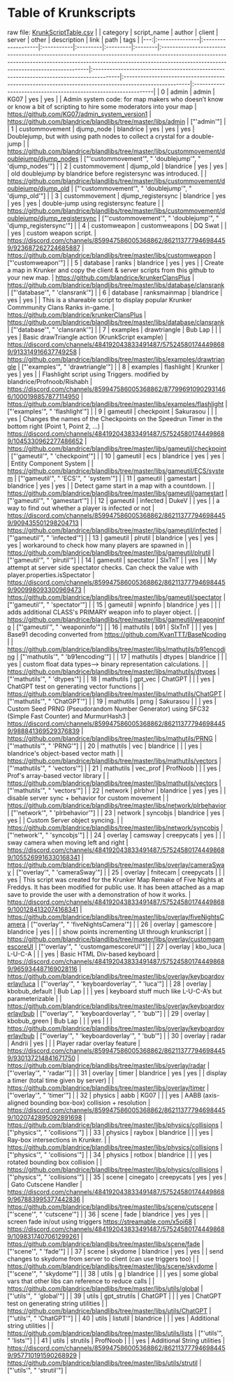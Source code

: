 # Table of Krunkscripts
 raw file: [KrunkScriptTable.csv](KrunkScriptTable.csv)
|    | category       | script_name        | author     | client   | server   | other   | description                                                                                                                                                                                                     | link                                                                                   | path                                                                                                 | tags                                                           |
|---:|:---------------|:-------------------|:-----------|:---------|:---------|:--------|:----------------------------------------------------------------------------------------------------------------------------------------------------------------------------------------------------------------|:---------------------------------------------------------------------------------------|:-----------------------------------------------------------------------------------------------------|:---------------------------------------------------------------|
|  0 | admin          | admin              | KG07       | yes      | yes      |         | Admin system code: for map makers who doesn’t know or know a bit of scripting to hire some moderators into your map                                                                                             | https://github.com/KG07/admin_system_version1                                          | https://github.com/blandrice/blandlibs/tree/master/libs/admin                                        | ["'admin'"]                                                    |
|  1 | custommovement | djump_node         | blandrice  | yes      | yes      | yes     | Doublejump, but with using path nodes to collect a crystal for a double-jump                                                                                                                                    |                                                                                        | https://github.com/blandrice/blandlibs/tree/master/libs/custommovement/doublejump/djump_nodes        | ["'custommovement'", " 'doublejump'", " 'djump_nodes'"]        |
|  2 | custommovement | djump_old          | blandrice  | yes      | yes      |         | old doublejump by blandrice before registersync was introduced.                                                                                                                                                 |                                                                                        | https://github.com/blandrice/blandlibs/tree/master/libs/custommovement/doublejump/djump_old          | ["'custommovement'", " 'doublejump'", " 'djump_old'"]          |
|  3 | custommovement | djump_registersync | blandrice  | yes      | yes      | yes     | double-jump using registersync feature                                                                                                                                                                          |                                                                                        | https://github.com/blandrice/blandlibs/tree/master/libs/custommovement/doublejump/djump_registersync | ["'custommovement'", " 'doublejump'", " 'djump_registersync'"] |
|  4 | customweapon   | customweapons      | DQ Swat    |          |          | yes     | custom weapon script.                                                                                                                                                                                           | https://discord.com/channels/859947586005368862/862113777946984459/923687262724685887  | https://github.com/blandrice/blandlibs/tree/master/libs/customweapon                                 | ["'customweapon'"]                                             |
|  5 | database       | ranks              | blandrice  | yes      | yes      |         | Create a map in Krunker and copy the client & server scripts from this github to your new map.                                                                                                                  | https://github.com/blandrice/krunkerClansPlus                                          | https://github.com/blandrice/blandlibs/tree/master/libs/database/clansrank                           | ["'database'", " 'clansrank'"]                                 |
|  6 | database       | ranksmainmap       | blandrice  | yes      | yes      |         | This is a shareable script to display popular Krunker Commmunity Clans Ranks in-game.                                                                                                                           | https://github.com/blandrice/krunkerClansPlus                                          | https://github.com/blandrice/blandlibs/tree/master/libs/database/clansrank                           | ["'database'", " 'clansrank'"]                                 |
|  7 | examples       | drawtriangle       | Bub Lap    |          |          | yes     | Basic drawTriangle action (KrunkScript example)                                                                                                                                                                 | https://discord.com/channels/484192043833491487/575245801744498689/913314916637749258  | https://github.com/blandrice/blandlibs/tree/master/libs/examples/drawtriangle                        | ["'examples'", " 'drawtriangle'"]                              |
|  8 | examples       | flashlight         | Krunker    | yes      | yes      |         | Flashlight script using Triggers. modified by blandrice/Profnoob/Rishabh                                                                                                                                        | https://discord.com/channels/859947586005368862/877996910902931466/1000198857877114950 | https://github.com/blandrice/blandlibs/tree/master/libs/examples/flashlight                          | ["'examples'", " 'flashlight'"]                                |
|  9 | gameutil       | checkpoint         | Sakurasou  |          |          | yes     | Changes the names of the Checkpoints on the Speedrun Timer in the bottom right (Point 1, Point 2, ...)                                                                                                          | https://discord.com/channels/484192043833491487/575245801744498689/1045330962277486652 | https://github.com/blandrice/blandlibs/tree/master/libs/gameutil/checkpoint                          | ["'gameutil'", " 'checkpoint'"]                                |
| 10 | gameutil       | ecs                | blandrice  | yes      | yes      |         | Entity Component System                                                                                                                                                                                         |                                                                                        | https://github.com/blandrice/blandlibs/tree/master/libs/gameutil/ECS/system                          | ["'gameutil'", " 'ECS'", " 'system'"]                          |
| 11 | gameutil       | gamestart          | blandrice  | yes      | yes      |         | Detect game start in a map with a countdown.                                                                                                                                                                    |                                                                                        | https://github.com/blandrice/blandlibs/tree/master/libs/gameutil/gamestart                           | ["'gameutil'", " 'gamestart'"]                                 |
| 12 | gameutil       | infected           | DukeV      |          | yes      |         | a way to find out whether a player is infected or not                                                                                                                                                           | https://discord.com/channels/859947586005368862/862113777946984459/909435501298204713  | https://github.com/blandrice/blandlibs/tree/master/libs/gameutil/infected                            | ["'gameutil'", " 'infected'"]                                  |
| 13 | gameutil       | plrutil            | blandrice  | yes      | yes      | yes     | workaround to check how many players are spawned in                                                                                                                                                             |                                                                                        | https://github.com/blandrice/blandlibs/tree/master/libs/gameutil/plrutil                             | ["'gameutil'", " 'plrutil'"]                                   |
| 14 | gameutil       | spectator          | SlxTnT     |          | yes      |         | My attempt at server side spectator checks. Can check the value with player.properties.isSpectator                                                                                                              | https://discord.com/channels/859947586005368862/862113777946984459/900998093300969473  | https://github.com/blandrice/blandlibs/tree/master/libs/gameutil/spectator                           | ["'gameutil'", " 'spectator'"]                                 |
| 15 | gameutil       | wpninfo            | blandrice  | yes      |          |         | adds additional CLASS's PRIMARY weapon info to player object.                                                                                                                                                   |                                                                                        | https://github.com/blandrice/blandlibs/tree/master/libs/gameutil/weaponinfo                          | ["'gameutil'", " 'weaponinfo'"]                                |
| 16 | mathutils      | b91                | SlxTnT     |          |          | yes     | Base91 decoding converted from https://github.com/KvanTTT/BaseNcoding                                                                                                                                           |                                                                                        | https://github.com/blandrice/blandlibs/tree/master/libs/mathutils/b91encoding                        | ["'mathutils'", " 'b91encoding'"]                              |
| 17 | mathutils      | dtypes             | blandrice  |          |          | yes     | custom float data types--> binary representation calculations.                                                                                                                                                  |                                                                                        | https://github.com/blandrice/blandlibs/tree/master/libs/mathutils/dtypes                             | ["'mathutils'", " 'dtypes'"]                                   |
| 18 | mathutils      | gpt_vec            | ChatGPT    |          |          | yes     | ChatGPT test on generating vector functions                                                                                                                                                                     |                                                                                        | https://github.com/blandrice/blandlibs/tree/master/libs/mathutils/ChatGPT                            | ["'mathutils'", " 'ChatGPT'"]                                  |
| 19 | mathutils      | prng               | Sakurasou  |          |          | yes     | Custom Seed PRNG (Pseudorandom Number Generator) using SFC32 (Simple Fast Counter) and MurmurHash3                                                                                                              | https://discord.com/channels/859947586005368862/862113777946984459/988841369529376839  | https://github.com/blandrice/blandlibs/tree/master/libs/mathutils/PRNG                               | ["'mathutils'", " 'PRNG'"]                                     |
| 20 | mathutils      | vec                | blandrice  |          |          | yes     | blandrice's object-based vector math                                                                                                                                                                            |                                                                                        | https://github.com/blandrice/blandlibs/tree/master/libs/mathutils/vectors                            | ["'mathutils'", " 'vectors'"]                                  |
| 21 | mathutils      | vec_prof           | ProfNoob   |          |          | yes     | Prof's array-based vector library                                                                                                                                                                               |                                                                                        | https://github.com/blandrice/blandlibs/tree/master/libs/mathutils/vectors                            | ["'mathutils'", " 'vectors'"]                                  |
| 22 | network        | plrbhvr            | blandrice  | yes      | yes      |         | disable server sync + behavior for custom movement                                                                                                                                                              |                                                                                        | https://github.com/blandrice/blandlibs/tree/master/libs/network/plrbehavior                          | ["'network'", " 'plrbehavior'"]                                |
| 23 | network        | syncobjs           | blandrice  | yes      | yes      |         | Custom Server object syncing.                                                                                                                                                                                   |                                                                                        | https://github.com/blandrice/blandlibs/tree/master/libs/network/syncobjs                             | ["'network'", " 'syncobjs'"]                                   |
| 24 | overlay        | camsway            | creepycats | yes      |          |         | sway camera when moving left and right                                                                                                                                                                          | https://discord.com/channels/484192043833491487/575245801744498689/1055269916330168341 | https://github.com/blandrice/blandlibs/tree/master/libs/overlay/cameraSway                           | ["'overlay'", " 'cameraSway'"]                                 |
| 25 | overlay        | fnitecam           | creepycats |          |          | yes     | This script was created for the Krunker Map Remake of Five Nights at Freddys. It has been modified for public use. It has been attached as a map save to provide the user with a demonstration of how it works. | https://discord.com/channels/484192043833491487/575245801744498689/1001284132074168341 | https://github.com/blandrice/blandlibs/tree/master/libs/overlay/fiveNightsCamera                     | ["'overlay'", " 'fiveNightsCamera'"]                           |
| 26 | overlay        | gamescore          | blandrice  | yes      |          |         | show points incrementing UI through krunkscript                                                                                                                                                                 |                                                                                        | https://github.com/blandrice/blandlibs/tree/master/libs/overlay/customgamescoreUI                    | ["'overlay'", " 'customgamescoreUI'"]                          |
| 27 | overlay        | kbo_luca           | L-U-C-A    |          |          | yes     | Basic HTML Div-based keyboard                                                                                                                                                                                   | https://discord.com/channels/484192043833491487/575245801744498689/965934487169028116  | https://github.com/blandrice/blandlibs/tree/master/libs/overlay/keyboardoverlay/luca                 | ["'overlay'", " 'keyboardoverlay'", " 'luca'"]                 |
| 28 | overlay        | kbobub_default     | Bub Lap    |          |          | yes     | keyboard stuff much like L-U-C-A’s but parameterizable                                                                                                                                                          |                                                                                        | https://github.com/blandrice/blandlibs/tree/master/libs/overlay/keyboardoverlay/bub                  | ["'overlay'", " 'keyboardoverlay'", " 'bub'"]                  |
| 29 | overlay        | kbobub_green       | Bub Lap    |          |          | yes     |                                                                                                                                                                                                                 |                                                                                        | https://github.com/blandrice/blandlibs/tree/master/libs/overlay/keyboardoverlay/bub                  | ["'overlay'", " 'keyboardoverlay'", " 'bub'"]                  |
| 30 | overlay        | radar              | Andrii     | yes      |          |         | Player radar overlay feature                                                                                                                                                                                    | https://discord.com/channels/859947586005368862/862113777946984459/930137214841671750  | https://github.com/blandrice/blandlibs/tree/master/libs/overlay/radar                                | ["'overlay'", " 'radar'"]                                      |
| 31 | overlay        | timer              | blandrice  | yes      | yes      |         | display a timer (total time given by server)                                                                                                                                                                    |                                                                                        | https://github.com/blandrice/blandlibs/tree/master/libs/overlay/timer                                | ["'overlay'", " 'timer'"]                                      |
| 32 | physics        | aabb               | KG07       |          |          | yes     | AABB (axis-aligned bounding box-box) collision + resolution                                                                                                                                                     | https://discord.com/channels/859947586005368862/862113777946984459/1020742895092891698 | https://github.com/blandrice/blandlibs/tree/master/libs/physics/collisions                           | ["'physics'", " 'collisions'"]                                 |
| 33 | physics        | raybox             | blandrice  |          |          | yes     | Ray-box intersections in Krunker.                                                                                                                                                                               |                                                                                        | https://github.com/blandrice/blandlibs/tree/master/libs/physics/collisions                           | ["'physics'", " 'collisions'"]                                 |
| 34 | physics        | rotbox             | blandrice  |          |          | yes     | rotated bounding box collision                                                                                                                                                                                  |                                                                                        | https://github.com/blandrice/blandlibs/tree/master/libs/physics/collisions                           | ["'physics'", " 'collisions'"]                                 |
| 35 | scene          | cinegato           | creepycats | yes      | yes      |         | Gato Cutscene Handler                                                                                                                                                                                           | https://discord.com/channels/484192043833491487/575245801744498689/967883995377442836  | https://github.com/blandrice/blandlibs/tree/master/libs/scene/cutscene                               | ["'scene'", " 'cutscene'"]                                     |
| 36 | scene          | fade               | blandrice  | yes      | yes      |         | screen fade in/out using triggers https://streamable.com/x5oi68                                                                                                                                                 | https://discord.com/channels/484192043833491487/575245801744498689/1098317407061299261 | https://github.com/blandrice/blandlibs/tree/master/libs/scene/fade                                   | ["'scene'", " 'fade'"]                                         |
| 37 | scene          | skydome            | blandrice  | yes      | yes      |         | send changes to skydome from server to client (can use triggers too)                                                                                                                                            |                                                                                        | https://github.com/blandrice/blandlibs/tree/master/libs/scene/skydome                                | ["'scene'", " 'skydome'"]                                      |
| 38 | utils          | g                  | blandrice  |          |          | yes     | some global vars that other libs can reference to reduce calls                                                                                                                                                  |                                                                                        | https://github.com/blandrice/blandlibs/tree/master/libs/utils/global                                 | ["'utils'", " 'global'"]                                       |
| 39 | utils          | gpt_strutils       | ChatGPT    |          |          | yes     | ChatGPT test on generating string utilities                                                                                                                                                                     |                                                                                        | https://github.com/blandrice/blandlibs/tree/master/libs/utils/ChatGPT                                | ["'utils'", " 'ChatGPT'"]                                      |
| 40 | utils          | listutil           | blandrice  |          |          | yes     | Additional string utilities                                                                                                                                                                                     |                                                                                        | https://github.com/blandrice/blandlibs/tree/master/libs/utils/lists                                  | ["'utils'", " 'lists'"]                                        |
| 41 | utils          | strutils           | ProfNoob   |          |          | yes     | Additional String utilities                                                                                                                                                                                     | https://discord.com/channels/859947586005368862/862113777946984459/957710191590268929  | https://github.com/blandrice/blandlibs/tree/master/libs/utils/strutil                                | ["'utils'", " 'strutil'"]                                      |